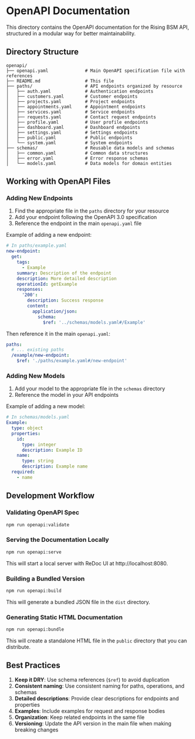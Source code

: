 # OpenAPI Documentation

This directory contains the OpenAPI documentation for the Rising BSM API, structured in a modular way for better maintainability.

## Directory Structure

```
openapi/
├── openapi.yaml              # Main OpenAPI specification file with references
├── README.md                 # This file
├── paths/                    # API endpoints organized by resource
│   ├── auth.yaml             # Authentication endpoints
│   ├── customers.yaml        # Customer endpoints
│   ├── projects.yaml         # Project endpoints
│   ├── appointments.yaml     # Appointment endpoints
│   ├── services.yaml         # Service endpoints
│   ├── requests.yaml         # Contact request endpoints
│   ├── profile.yaml          # User profile endpoints
│   ├── dashboard.yaml        # Dashboard endpoints
│   ├── settings.yaml         # Settings endpoints
│   ├── public.yaml           # Public endpoints
│   └── system.yaml           # System endpoints
├── schemas/                  # Reusable data models and schemas
│   ├── common.yaml           # Common data structures
│   ├── error.yaml            # Error response schemas
│   └── models.yaml           # Data models for domain entities
```

## Working with OpenAPI Files

### Adding New Endpoints

1. Find the appropriate file in the `paths` directory for your resource
2. Add your endpoint following the OpenAPI 3.0 specification
3. Reference the endpoint in the main `openapi.yaml` file

Example of adding a new endpoint:

```yaml
# In paths/example.yaml
new-endpoint:
  get:
    tags:
      - Example
    summary: Description of the endpoint
    description: More detailed description
    operationId: getExample
    responses:
      '200':
        description: Success response
        content:
          application/json:
            schema:
              $ref: '../schemas/models.yaml#/Example'
```

Then reference it in the main `openapi.yaml`:

```yaml
paths:
  # ... existing paths
  /example/new-endpoint:
    $ref: './paths/example.yaml#/new-endpoint'
```

### Adding New Models

1. Add your model to the appropriate file in the `schemas` directory
2. Reference the model in your API endpoints

Example of adding a new model:

```yaml
# In schemas/models.yaml
Example:
  type: object
  properties:
    id:
      type: integer
      description: Example ID
    name:
      type: string
      description: Example name
  required:
    - name
```

## Development Workflow

### Validating OpenAPI Spec

```bash
npm run openapi:validate
```

### Serving the Documentation Locally

```bash
npm run openapi:serve
```

This will start a local server with ReDoc UI at http://localhost:8080.

### Building a Bundled Version

```bash
npm run openapi:build
```

This will generate a bundled JSON file in the `dist` directory.

### Generating Static HTML Documentation

```bash
npm run openapi:bundle
```

This will create a standalone HTML file in the `public` directory that you can distribute.

## Best Practices

1. **Keep it DRY**: Use schema references (`$ref`) to avoid duplication
2. **Consistent naming**: Use consistent naming for paths, operations, and schemas
3. **Detailed descriptions**: Provide clear descriptions for endpoints and properties
4. **Examples**: Include examples for request and response bodies
5. **Organization**: Keep related endpoints in the same file
6. **Versioning**: Update the API version in the main file when making breaking changes